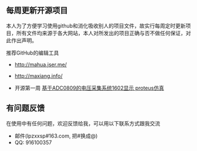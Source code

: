 
## 每周更新开源项目
本人为了方便学习使用github和消化吸收别人的项目文件，故实行每周定时更新项目，所有文件均来源于各大网站，本人对所发出的项目正确与否不做任何保证，对此作出声明。

推荐GitHub的编辑工具

   *  http://mahua.jser.me/
   *  http://maxiang.info/

* 开源第一周     [基于ADC0809的电压采集系统1602显示 proteus仿真](https://github.com/lpzxxsp/Project-update-weekly/tree/master/1.%E5%9F%BA%E4%BA%8EADC0809%E7%9A%84%E7%94%B5%E5%8E%8B%E9%87%87%E9%9B%86%E7%B3%BB%E7%BB%9F1602%E6%98%BE%E7%A4%BA%20proteus%E4%BB%BF%E7%9C%9F)


## 有问题反馈
在使用中有任何问题，欢迎反馈给我，可以用以下联系方式跟我交流

* 邮件(lpzxxsp#163.com, 把#换成@)
* QQ: 916100357
